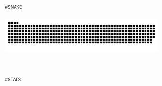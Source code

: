 #SNAKE
<div align="center">
  <br>
  <img alt="snake eating my contributions" src="https://raw.githubusercontent.com/Palacios-Pablo/Palacios-Pablo/output/github-contribution-grid-snake-dark.svg" />
  
  <br/><br/><br/>
</div>

#STATS
